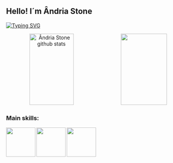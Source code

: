 ## Hello! I´m Ândria Stone

[![Typing SVG](https://readme-typing-svg.herokuapp.com/?color=00bfbf&size=35&center=true&vCenter=true&width=1000&lines=HELLO+WORLD!+MEU+NOME+É+ÂNDRIA+STONE;TENHO+20+ANOS;ESTUDO+ENGENHARIA+DE+SOFTWARE;SEJA+BEM+-+VINDO(A)!+:%29)](https://git.io/typing-svg)



<div align="center">  
  <img width="49%" height="195px" src="https://github-readme-stats.vercel.app/api?username=Andria-Stone&show_icons=true&count_private=true&hide_border=true&title_color=00bfbf&icon_color=00bfbf&text_color=c9d1d9&bg_color=0d1117" alt="Ândria Stone github stats" /> 
  <img width="50%" height="195px" src="https://github-readme-stats.vercel.app/api/top-langs/?username=Andria-Stone&layout=compact&hide_border=true&title_color=00bfbf&text_color=00bfbf&bg_color=0d1117" />
</div>

### Main skills:
<div align="left">
  
<img align="left" height="80" width="80" src="https://cdn.jsdelivr.net/gh/devicons/devicon@latest/icons/python/python-original.svg">
  
<img align="left"  height="80" width="80" src="https://cdn.jsdelivr.net/gh/devicons/devicon@latest/icons/java/java-plain.svg">

<img align="left"  height="80" width="80" src="https://cdn.jsdelivr.net/gh/devicons/devicon@latest/icons/github/github-original.svg">

</div>

##
